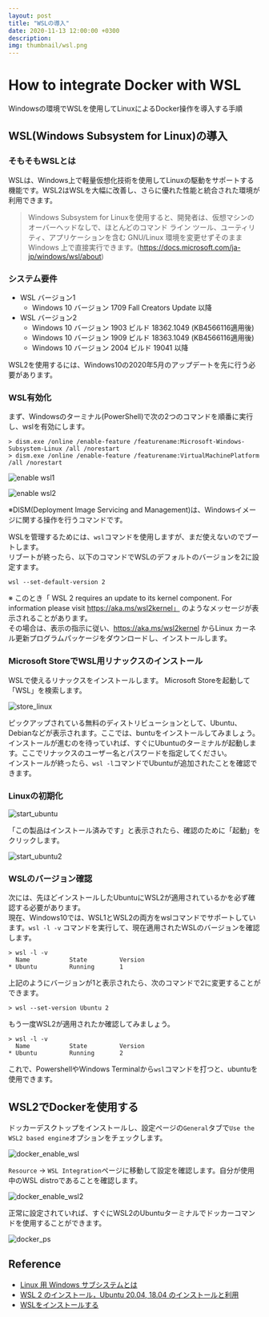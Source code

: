 ```yaml
---
layout: post
title: "WSLの導入"
date: 2020-11-13 12:00:00 +0300
description: 
img: thumbnail/wsl.png
---
```


# How to integrate Docker with WSL

Windowsの環境でWSLを使用してLinuxによるDocker操作を導入する手順


## WSL(Windows Subsystem for Linux)の導入

### そもそもWSLとは

WSLは、Windows上で軽量仮想化技術を使用してLinuxの駆動をサポートする機能です。WSL2はWSLを大幅に改善し、さらに優れた性能と統合された環境が利用できます。

> Windows Subsystem for Linuxを使用すると、開発者は、仮想マシンのオーバーヘッドなしで、ほとんどのコマンド ライン ツール、ユーティリティ、アプリケーションを含む GNU/Linux 環境を変更せずそのまま Windows 上で直接実行できます。(https://docs.microsoft.com/ja-jp/windows/wsl/about)



### システム要件
- WSL バージョン1
  - Windows 10 バージョン 1709 Fall Creators Update 以降
- WSL バージョン2
  - Windows 10 バージョン 1903 ビルド 18362.1049 (KB4566116適用後)
  - Windows 10 バージョン 1909 ビルド 18363.1049 (KB4566116適用後)
  - Windows 10 バージョン 2004 ビルド 19041 以降

WSL2を使用するには、Windows10の2020年5月のアップデートを先に行う必要があります。



### WSL有効化

まず、Windowsのターミナル(PowerShell)で次の2つのコマンドを順番に実行し、wslを有効にします。


```
> dism.exe /online /enable-feature /featurename:Microsoft-Windows-Subsystem-Linux /all /norestart
> dism.exe /online /enable-feature /featurename:VirtualMachinePlatform /all /norestart
```

![enable wsl1](../assets/img/wsl/enable_wsl1.png)

![enable wsl2](../assets/img/wsl/enable_wsl2.png)

※DISM(Deployment Image Servicing and Management)は、Windowsイメージに関する操作を行うコマンドです。

WSLを管理するためには、`wsl`コマンドを使用しますが、まだ使えないのでブートします。  
リブートが終ったら、以下のコマンドでWSLのデフォルトのバージョンを2に設定すます。

```
wsl --set-default-version 2
```

※ このとき「 WSL 2 requires an update to its kernel component. For information please visit https://aka.ms/wsl2kernel」 のようなメッセージが表示されることがあります。  
その場合は、表示の指示に従い、https://aka.ms/wsl2kernel からLinux カーネル更新プログラムパッケージをダウンロードし、インストールします。



### Microsoft StoreでWSL用リナックスのインストール
WSLで使えるリナックスをインストールします。
Microsoft Storeを起動して「WSL」を検索します。

![store_linux](../assets/img/wsl/store_linux.png)

ピックアップされている無料のディストリビューションとして、Ubuntu、Debianなどが表示されます。ここでは、buntuをインストールしてみましょう。  
インストールが進むのを待っていれば、すぐにUbuntuのターミナルが起動します。ここでリナックスのユーザー名とパスワードを指定してください。  
インストールが終ったら、`wsl -l`コマンドでUbuntuが追加されたことを確認できます。



### Linuxの初期化

![start_ubuntu](../assets/img/wsl/start_ubuntu.png)

「この製品はインストール済みです」と表示されたら、確認のために「起動」をクリックします。

![start_ubuntu2](../assets/img/wsl/start_ubuntu2.png)



### WSLのバージョン確認

次には、先ほどインストールしたUbuntuにWSL2が適用されているかを必ず確認する必要があります。  
現在、Windows10では、WSL1とWSL2の両方をwslコマンドでサポートしています。`wsl -l -v` コマンドを実行して、現在適用されたWSLのバージョンを確認します。

```
> wsl -l -v
  Name           State         Version
* Ubuntu         Running       1
```

上記のようにバージョンが1と表示されたら、次のコマンドで2に変更することができます。

```
> wsl --set-version Ubuntu 2
```

もう一度WSL2が適用されたか確認してみましょう。
```
> wsl -l -v
  Name           State         Version
* Ubuntu         Running       2
```

これで、PowershellやWindows Terminalから`wsl`コマンドを打つと、ubuntuを使用できます。



## WSL2でDockerを使用する

ドッカーデスクトップをインストールし、設定ページの`General`タブで`Use the WSL2 based engine`オプションをチェックします。

![docker_enable_wsl](../assets/img/wsl/docker_enable_wsl.png)

`Resource` → `WSL Integration`ページに移動して設定を確認します。自分が使用中のWSL distroであることを確認します。

![docker_enable_wsl2](../assets/img/wsl/docker_enable_wsl2.png)

正常に設定されていれば、すぐにWSL2のUbuntuターミナルでドッカーコマンドを使用することができます。

![docker_ps](../assets/img/wsl/docker_ps.jpg)


## Reference
- [Linux 用 Windows サブシステムとは](https://docs.microsoft.com/ja-jp/windows/wsl/about)
- [WSL 2 のインストール，Ubuntu 20.04, 18.04 のインストールと利用](https://www.kkaneko.jp/tools/wsl/wsl2.html)
- [WSLをインストールする](https://qiita.com/matarillo/items/61a9ead4bfe2868a0b86)